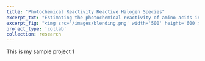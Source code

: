 ```yaml
---
title: "Photochemical Reactivity Reactive Halogen Species"
excerpt_txt: "Estimating the photochemical reactivity of amino acids in sunlit freshwater and seawater.[Pubilcation](https://scholar.google.com/scholar?hl=en&as_sdt=0%2C26&q=Critical+analysis+of+reactive+halogen+species+%28RHS%29-mediated+photochemistry+in+halide-containing+aquatic+systems&btnG=){:target='_blank'}"
excerpt_fig: "<img src='/images/blending.png' width='500' height='600'>"
project_type: 'collab'
collection: research
---
```


This is my sample project 1
